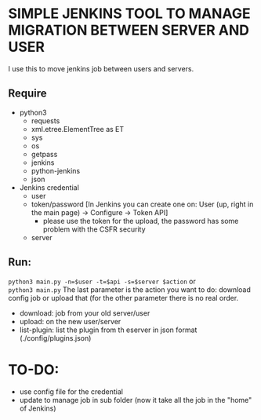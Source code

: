 # SIMPLE JENKINS TOOL TO MANAGE MIGRATION BETWEEN SERVER AND USER

I use this to move jenkins job between users and servers. <br>

## Require
* python3 
    * requests
    * xml.etree.ElementTree as ET
    * sys
    * os
    * getpass
    * jenkins
    * python-jenkins
    * json
* Jenkins credential
    * user
    * token/password [In Jenkins you can create one on: User (up, right in the main page) -> Configure -> Token API]
        * please use the token for the upload, the password has some problem with the CSFR security
    * server

## Run: 
`python3 main.py -n=$user -t=$api -s=$server $action`
or <br>
`python3 main.py`
The last parameter is the action you want to do: download config job or upload that (for the other parameter there is no real order. <br>
* download: job from your old server/user
* upload: on the new user/server
* list-plugin: list the plugin from th eserver in json format (./config/plugins.json)

# TO-DO:
* use config file for the credential
* update to manage job in sub folder (now it take all the job in the "home" of Jenkins)